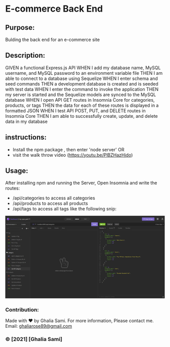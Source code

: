 # E-commerce Back End

## Purpose:
Bulding the back end for an e-commerce site


## Description:

GIVEN a functional Express.js API
WHEN I add my database name, MySQL username, and MySQL password to an environment variable file
THEN I am able to connect to a database using Sequelize
WHEN I enter schema and seed commands
THEN a development database is created and is seeded with test data
WHEN I enter the command to invoke the application
THEN my server is started and the Sequelize models are synced to the MySQL database
WHEN I open API GET routes in Insomnia Core for categories, products, or tags
THEN the data for each of these routes is displayed in a formatted JSON
WHEN I test API POST, PUT, and DELETE routes in Insomnia Core
THEN I am able to successfully create, update, and delete data in my database

## instructions: 

* Install the npm package , then enter 'node server' OR
* visit the walk throw video (https://youtu.be/PlBZHazHjdo)

## Usage:
After installing npm and running the Server, Open Insomnia and write the routes:
* /api/categories to access all categories
* /api/products to access all products
* /api/tags to access all tags
like the following snip:

![snip](assets/snip.jpg)

### Contribution:
Made with ❤️️ by Ghalia Sami. 
For more information, Please contact me.
Email: ghaliarose89@gmail.com

### ©️ [2021] [Ghalia Sami]
